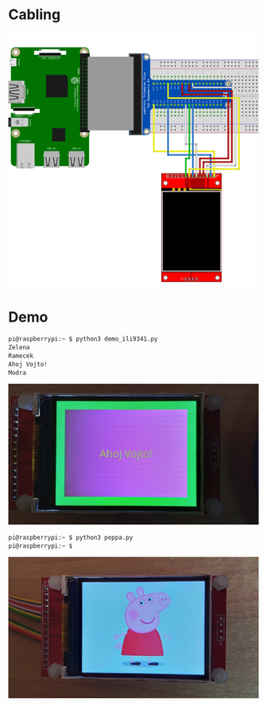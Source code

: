 # Cabling

![](pictures/ili9341_spi.png)



# Demo

```sh
pi@raspberrypi:~ $ python3 demo_ili9341.py
Zelena
Ramecek
Ahoj Vojto!
Modra
```

![](pictures/demo_20.jpg)


```sh
pi@raspberrypi:~ $ python3 peppa.py
pi@raspberrypi:~ $
```


![](pictures/peppa_20.jpg)